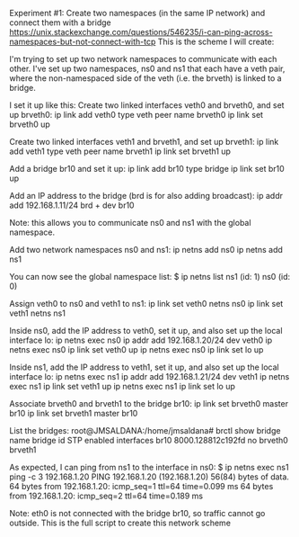 Experiment #1: Create two namespaces (in the same IP network) and connect them with a bridge
https://unix.stackexchange.com/questions/546235/i-can-ping-across-namespaces-but-not-connect-with-tcp 
This is the scheme I will create:
 
I'm trying to set up two network namespaces to communicate with each other. I've set up two namespaces, ns0 and ns1 that each have a veth pair, where the non-namespaced side of the veth (i.e. the brveth) is linked to a bridge.

I set it up like this:
Create two linked interfaces veth0 and brveth0, and set up brveth0:
ip link add veth0 type veth peer name brveth0
ip link set brveth0 up

Create two linked interfaces veth1 and brveth1, and set up brveth1:
ip link add veth1 type veth peer name brveth1
ip link set brveth1 up

Add a bridge br10 and set it up:
ip link add br10 type bridge
ip link set br10 up

Add an IP address to the bridge (brd is for also adding broadcast):
ip addr add 192.168.1.11/24 brd + dev br10

Note: this allows you to communicate ns0 and ns1 with the global namespace.


Add two network namespaces ns0 and ns1:
ip netns add ns0
ip netns add ns1

You can now see the global namespace list:
$ ip netns list
ns1 (id: 1)
ns0 (id: 0)

Assign veth0 to ns0 and veth1 to ns1:
ip link set veth0 netns ns0
ip link set veth1 netns ns1

Inside ns0, add the IP address to veth0, set it up, and also set up the local interface lo:
ip netns exec ns0    ip addr add 192.168.1.20/24 dev veth0
ip netns exec ns0    ip link set veth0 up
ip netns exec ns0    ip link set lo up

Inside ns1, add the IP address to veth1, set it up, and also set up the local interface lo:
ip netns exec ns1    ip addr add 192.168.1.21/24 dev veth1
ip netns exec ns1    ip link set veth1 up
ip netns exec ns1    ip link set lo up

Associate brveth0 and brveth1 to the bridge br10:
ip link set brveth0 master br10
ip link set brveth1 master br10

List the bridges:
root@JMSALDANA:/home/jmsaldana# brctl show
bridge name     bridge id               STP enabled     interfaces
br10            8000.128812c192fd       no              brveth0
                                                        brveth1

As expected, I can ping from ns1 to the interface in ns0:
$ ip netns exec ns1 ping -c 3  192.168.1.20
PING 192.168.1.20 (192.168.1.20) 56(84) bytes of data.
64 bytes from 192.168.1.20: icmp_seq=1 ttl=64 time=0.099 ms
64 bytes from 192.168.1.20: icmp_seq=2 ttl=64 time=0.189 ms

Note: eth0 is not connected with the bridge br10, so traffic cannot go outside.
This is the full script to create this network scheme
